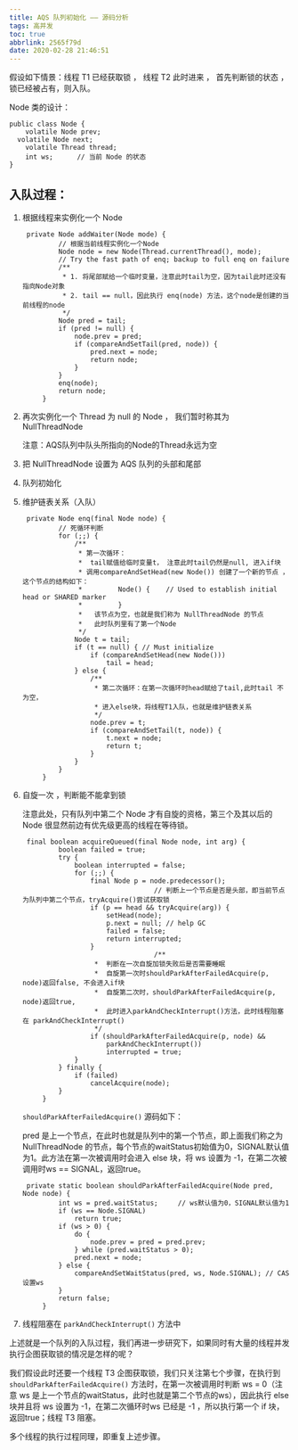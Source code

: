 ```yaml
---
title: AQS 队列初始化 —— 源码分析
tags: 高并发
toc: true
abbrlink: 2565f79d
date: 2020-02-28 21:46:51
---
```


假设如下情景：线程 T1 已经获取锁 ， 线程 T2 此时进来 ， 首先判断锁的状态 ， 锁已经被占有，则入队。

Node 类的设计：

```
public class Node {
	volatile Node prev;
  volatile Node next;
	volatile Thread thread;
	int ws;      // 当前 Node 的状态
}
```

<!-- more -->

## 入队过程：

1. 根据线程来实例化一个 Node

   ```
    private Node addWaiter(Node mode) {
            // 根据当前线程实例化一个Node
            Node node = new Node(Thread.currentThread(), mode);
            // Try the fast path of enq; backup to full enq on failure
            /**
             * 1. 将尾部赋给一个临时变量，注意此时tail为空，因为tail此时还没有指向Node对象
             * 2. tail == null，因此执行 enq(node) 方法，这个node是创建的当前线程的node
             */
            Node pred = tail;
            if (pred != null) {
                node.prev = pred;
                if (compareAndSetTail(pred, node)) {
                    pred.next = node;
                    return node;
                }
            }
            enq(node);
            return node;
        }
   ```

2. 再次实例化一个 Thread 为 null 的 Node ， 我们暂时称其为 NullThreadNode

   注意：AQS队列中队头所指向的Node的Thread永远为空

3. 把 NullThreadNode 设置为 AQS 队列的头部和尾部

4. 队列初始化

5. 维护链表关系（入队）

   ```
    private Node enq(final Node node) {
            // 死循环判断
            for (;;) {
                /**
                 * 第一次循环：
                 *  tail赋值给临时变量t， 注意此时tail仍然是null, 进入if块
                 * 调用compareAndSetHead(new Node()) 创建了一个新的节点 ，这个节点的结构如下：
                 *         Node() {    // Used to establish initial head or SHARED marker
                 *         }
                 *   该节点为空，也就是我们称为 NullThreadNode 的节点
                 *   此时队列里有了第一个Node
                 */
                Node t = tail;
                if (t == null) { // Must initialize
                    if (compareAndSetHead(new Node()))
                        tail = head;
                } else {
                    /**
                     * 第二次循环：在第一次循环时head赋给了tail,此时tail 不为空，
                     * 进入else块，将线程T1入队，也就是维护链表关系
                     */
                    node.prev = t;
                    if (compareAndSetTail(t, node)) {
                        t.next = node;
                        return t;
                    }
                }
            }
        }
   ```

6. 自旋一次 ，判断能不能拿到锁

   注意此处，只有队列中第二个 Node 才有自旋的资格，第三个及其以后的 Node 很显然前边有优先级更高的线程在等待锁。

   ```
    final boolean acquireQueued(final Node node, int arg) {
            boolean failed = true;
            try {
                boolean interrupted = false;
                for (;;) {
                    final Node p = node.predecessor();
    								// 判断上一个节点是否是头部，即当前节点为队列中第二个节点，tryAcquire()尝试获取锁
                    if (p == head && tryAcquire(arg)) {
                        setHead(node);
                        p.next = null; // help GC
                        failed = false;
                        return interrupted;
                    }
    								/**
                     *  判断在一次自旋加锁失败后是否需要睡眠
                     * 	自旋第一次时shouldParkAfterFailedAcquire(p, node)返回false, 不会进入if块
                     * 	自旋第二次时，shouldParkAfterFailedAcquire(p, node)返回true,
                     * 	此时进入parkAndCheckInterrupt()方法，此时线程阻塞在 parkAndCheckInterrupt()
                     */
                    if (shouldParkAfterFailedAcquire(p, node) &&
                        parkAndCheckInterrupt())
                        interrupted = true;
                }
            } finally {
                if (failed)
                    cancelAcquire(node);
            }
        }
   ```

   `shouldParkAfterFailedAcquire()`  源码如下：

   pred 是上一个节点，在此时也就是队列中的第一个节点，即上面我们称之为 NullThreadNode 的节点，每个节点的waitStatus初始值为0，SIGNAL默认值为1。此方法在第一次被调用时会进入 else 块，将 ws 设置为 -1，在第二次被调用时ws == SIGNAL，返回true。

   ```
    private static boolean shouldParkAfterFailedAcquire(Node pred, Node node) {
            int ws = pred.waitStatus;     // ws默认值为0，SIGNAL默认值为1
            if (ws == Node.SIGNAL)
                return true;
            if (ws > 0) {
                do {
                    node.prev = pred = pred.prev;
                } while (pred.waitStatus > 0);
                pred.next = node;
            } else {
                compareAndSetWaitStatus(pred, ws, Node.SIGNAL); // CAS设置ws
            }
            return false;
        }
   ```

7. 线程阻塞在 `parkAndCheckInterrupt()` 方法中

上述就是一个队列的入队过程，我们再进一步研究下，如果同时有大量的线程并发执行企图获取锁的情况是怎样的呢？

我们假设此时还要一个线程 T3 企图获取锁，我们只关注第七个步骤，在执行到 `shouldParkAfterFailedAcquire()` 方法时，在第一次被调用时判断 ws = 0（注意 ws 是上一个节点的waitStatus，此时也就是第二个节点的ws），因此执行 else 块并且将 ws 设置为 -1，在第二次循环时ws 已经是 -1 ，所以执行第一个 if 块，返回true；线程 T3 阻塞。

多个线程的执行过程同理，即重复上述步骤。
